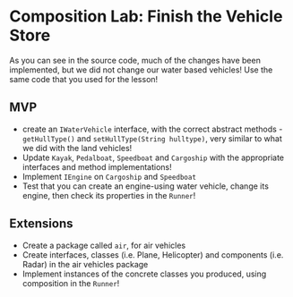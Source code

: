 # Composition Lab: Finish the Vehicle Store

As you can see in the source code, much of the changes have been implemented, but we did not change our water based vehicles! Use the same code that you used for the lesson!

## MVP
- create an `IWaterVehicle` interface, with the correct abstract methods - `getHullType()` and `setHullType(String hulltype)`, very similar to what we did with the land vehicles!
- Update `Kayak`, `Pedalboat`, `Speedboat` and `Cargoship` with the appropriate interfaces and method implementations!
- Implement `IEngine` on `Cargoship` and `Speedboat`
- Test that you can create an engine-using water vehicle, change its engine, then check its properties in the `Runner`!

## Extensions

- Create a package called `air`, for air vehicles
- Create interfaces, classes (i.e. Plane, Helicopter) and components (i.e. Radar) in the air vehicles package
- Implement instances of the concrete classes you produced, using composition in the  `Runner`!
